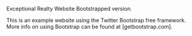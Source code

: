 Exceptional Realty Website Bootstrapped version.

This is an example website using the Twitter Bootstrap free framework. More info on using Bootstrap can be found at [getbootstrap.com].

